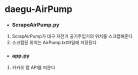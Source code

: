 # daegu-AirPump


+ ### ScrapeAirPump.py
1. ScrapAirPump가 대구 자전거 공기주입기의 위치를 스크랩해준다
2. 스크랩된 위치는 AirPump.txt파일에 저장된다

+ ### app.py
1. 카카오 맵 API를 띄운다
